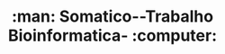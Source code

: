  <h1 align="center"> :man: Somatico--Trabalho Bioinformatica- :computer: </h1> 



 <h1 align="center" Introdução ao VEP Somático </h1> 
